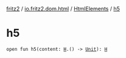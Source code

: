 [fritz2](../../index.md) / [io.fritz2.dom.html](../index.md) / [HtmlElements](index.md) / [h5](./h5.md)

# h5

`open fun h5(content: `[`H`](../-h/index.md)`.() -> `[`Unit`](https://kotlinlang.org/api/latest/jvm/stdlib/kotlin/-unit/index.html)`): `[`H`](../-h/index.md)